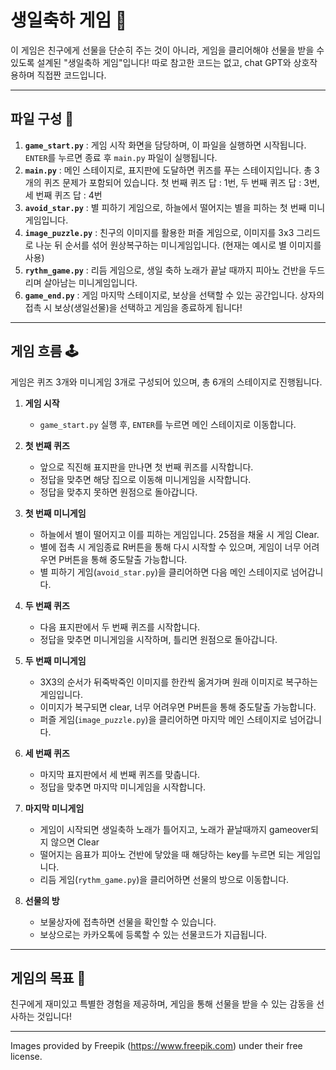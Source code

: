 # 생일축하 게임 🎉

이 게임은 친구에게 선물을 단순히 주는 것이 아니라, 게임을 클리어해야 선물을 받을 수 있도록 설계된 "생일축하 게임"입니다!
따로 참고한 코드는 없고, chat GPT와 상호작용하며 직접짠 코드입니다.

---

## 파일 구성 📂

1. **`game_start.py`** : 게임 시작 화면을 담당하며, 이 파일을 실행하면 시작됩니다. `ENTER`를 누르면 종료 후 `main.py` 파일이 실행됩니다.
2. **`main.py`** : 메인 스테이지로, 표지판에 도달하면 퀴즈를 푸는 스테이지입니다. 총 3개의 퀴즈 문제가 포함되어 있습니다. 첫 번째 퀴즈 답 : 1번, 두 번째 퀴즈 답 : 3번, 세 번째 퀴즈 답 : 4번
3. **`avoid_star.py`** : 별 피하기 게임으로, 하늘에서 떨어지는 별을 피하는 첫 번째 미니게임입니다.
4. **`image_puzzle.py`** : 친구의 이미지를 활용한 퍼즐 게임으로, 이미지를 3x3 그리드로 나눈 뒤 순서를 섞어 원상복구하는 미니게임입니다. (현재는 예시로 별 이미지를 사용)
5. **`rythm_game.py`** : 리듬 게임으로, 생일 축하 노래가 끝날 때까지 피아노 건반을 두드리며 살아남는 미니게임입니다.
6. **`game_end.py`** : 게임 마지막 스테이지로, 보상을 선택할 수 있는 공간입니다. 상자의 접촉 시 보상(생일선물)을 선택하고 게임을 종료하게 됩니다!

---

## 게임 흐름 🕹️

게임은 퀴즈 3개와 미니게임 3개로 구성되어 있으며, 총 6개의 스테이지로 진행됩니다.

1. **게임 시작**
   - `game_start.py` 실행 후, `ENTER`를 누르면 메인 스테이지로 이동합니다.

2. **첫 번째 퀴즈**
   - 앞으로 직진해 표지판을 만나면 첫 번째 퀴즈를 시작합니다.
   - 정답을 맞추면 해당 집으로 이동해 미니게임을 시작합니다.
   - 정답을 맞추지 못하면 원점으로 돌아갑니다.

3. **첫 번째 미니게임**
   - 하늘에서 별이 떨어지고 이를 피하는 게임입니다. 25점을 채울 시 게임 Clear.
   - 별에 접촉 시 게임종료 R버튼을 통해 다시 시작할 수 있으며, 게임이 너무 어려우면 P버튼을 통해 중도탈출 가능합니다.
   - 별 피하기 게임(`avoid_star.py`)을 클리어하면 다음 메인 스테이지로 넘어갑니다.

4. **두 번째 퀴즈**
   - 다음 표지판에서 두 번째 퀴즈를 시작합니다.
   - 정답을 맞추면 미니게임을 시작하며, 틀리면 원점으로 돌아갑니다.

5. **두 번째 미니게임**
   - 3X3의 순서가 뒤죽박죽인 이미지를 한칸씩 옮겨가며 원래 이미지로 복구하는 게임입니다.
   - 이미지가 복구되면 clear, 너무 어려우면 P버튼을 통해 중도탈출 가능합니다.
   - 퍼즐 게임(`image_puzzle.py`)을 클리어하면 마지막 메인 스테이지로 넘어갑니다.

7. **세 번째 퀴즈**
   - 마지막 표지판에서 세 번째 퀴즈를 맞춥니다.
   - 정답을 맞추면 마지막 미니게임을 시작합니다.

8. **마지막 미니게임**
   - 게임이 시작되면 생일축하 노래가 틀어지고, 노래가 끝날때까지 gameover되지 않으면 Clear
   - 떨어지는 음표가 피아노 건반에 닿았을 때 해당하는 key를 누르면 되는 게임입니다.
   - 리듬 게임(`rythm_game.py`)을 클리어하면 선물의 방으로 이동합니다.

9. **선물의 방**
   - 보물상자에 접촉하면 선물을 확인할 수 있습니다.
   - 보상으로는 카카오톡에 등록할 수 있는 선물코드가 지급됩니다.

---

## 게임의 목표 🎯

친구에게 재미있고 특별한 경험을 제공하며, 게임을 통해 선물을 받을 수 있는 감동을 선사하는 것입니다!

---
Images provided by Freepik (https://www.freepik.com) under their free license.


